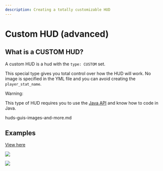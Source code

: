 ```yaml
---
description: Creating a totally customizable HUD
---
```


# Custom HUD (advanced)

## What is a CUSTOM HUD?

A custom HUD is a hud with the `type: CUSTOM` set.

This special type gives you total control over how the HUD will work. No image is specified in the YML file and you can avoid creating the `player_stat_name`.


<Warning>
Warning:

This type of HUD requires you to use the [Java API](../../../../developers/java-api/) and know how to code in Java.
</Warning>



<Card title="huds-guis-images-and-more.md" icon="text" href="/../../../../developers/java-api/huds-guis-images-and-more.md/">
huds-guis-images-and-more.md
</Card>


## Examples


[View here](https://www.spigotmc.org/resources/addon-rpghuds-for-itemsadder.97486)


![](../../assets/images/78b0de78224899524466178c9e7af2ade34514f1.gif)

![](../../assets/images/e32ea483cc0e3e389c90081e2f6f1f33ed043440.gif)
